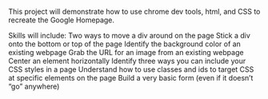 This project will demonstrate how to use chrome dev tools, html, and CSS to recreate the Google Homepage.

Skills will include:
Two ways to move a div around on the page
Stick a div onto the bottom or top of the page
Identify the background color of an existing webpage
Grab the URL for an image from an existing webpage
Center an element horizontally
Identify three ways you can include your CSS styles in a page
Understand how to use classes and ids to target CSS at specific elements on the page
Build a very basic form (even if it doesn’t “go” anywhere)
